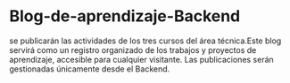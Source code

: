 # Blog-de-aprendizaje-Backend
se publicarán las actividades de los tres cursos del área técnica.Este blog servirá como un registro organizado de los trabajos y proyectos de aprendizaje, accesible para cualquier visitante. Las publicaciones serán gestionadas únicamente desde el Backend.
